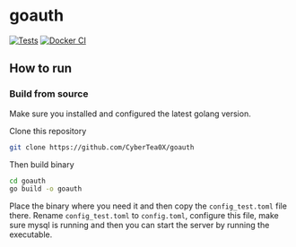 # goauth

[![Tests](https://github.com/CyberTea0X/goauth/actions/workflows/tests.yml/badge.svg)](https://github.com/CyberTea0X/goauth/actions/workflows/tests.yml)
[![Docker CI](https://github.com/CyberTea0X/goauth/actions/workflows/docker-image.yml/badge.svg)](https://github.com/CyberTea0X/goauth/actions/workflows/docker-image.yml)


## How to run

### Build from source

Make sure you installed and configured the latest golang version.

Clone this repository

```bash
git clone https://github.com/CyberTea0X/goauth
```

Then build binary

```bash
cd goauth
go build -o goauth
```

Place the binary where you need it and then copy the `config_test.toml` file there.
Rename `config_test.toml` to `config.toml`, configure this file, make sure mysql is running
and then you can start the server by running the executable.
